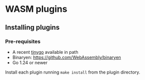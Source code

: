 # WASM plugins

## Installing plugins

### Pre-requisites

* A recent [tinygo](https://github.com/tinygo-org/tinygo/releases/tag/v0.37.0) available in path
* Binaryen: https://github.com/WebAssembly/binaryen
* Go 1.24 or newer

Install each plugin running `make install` from the plugin directory.
